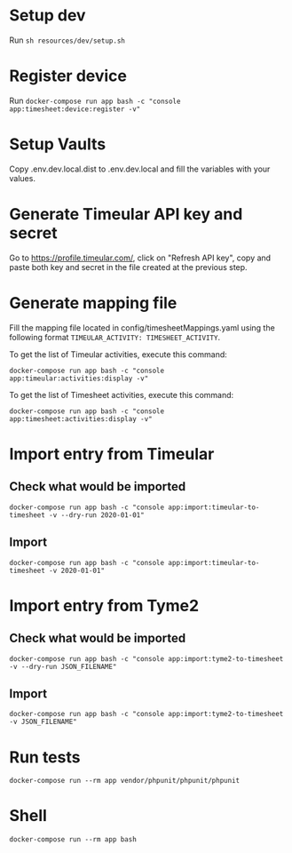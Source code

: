 # Setup dev

Run `sh resources/dev/setup.sh`

# Register device

Run `docker-compose run app bash -c "console app:timesheet:device:register -v"`

# Setup Vaults

Copy .env.dev.local.dist to .env.dev.local and fill the variables with your values.

# Generate Timeular API key and secret

Go to https://profile.timeular.com/, 
click on "Refresh API key", 
copy and paste both key and secret in the file created at the previous step.

# Generate mapping file

Fill the mapping file located in config/timesheetMappings.yaml 
using the following format `TIMEULAR_ACTIVITY: TIMESHEET_ACTIVITY`.

To get the list of Timeular activities, execute this command:

`docker-compose run app bash -c "console app:timeular:activities:display -v"`

To get the list of Timesheet activities, execute this command:

`docker-compose run app bash -c "console app:timesheet:activities:display -v"`

# Import entry from Timeular

## Check what would be imported

`docker-compose run app bash -c "console app:import:timeular-to-timesheet -v --dry-run 2020-01-01"`

## Import

`docker-compose run app bash -c "console app:import:timeular-to-timesheet -v 2020-01-01"`

# Import entry from Tyme2

## Check what would be imported

`docker-compose run app bash -c "console app:import:tyme2-to-timesheet -v --dry-run JSON_FILENAME"`

## Import

`docker-compose run app bash -c "console app:import:tyme2-to-timesheet -v JSON_FILENAME"`

# Run tests

`docker-compose run --rm app vendor/phpunit/phpunit/phpunit`

# Shell

`docker-compose run --rm app bash`
